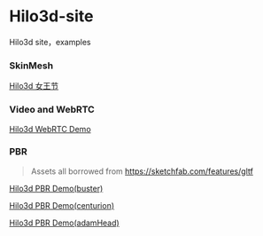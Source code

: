 # Hilo3d-site

Hilo3d site，examples


### SkinMesh

[Hilo3d 女王节](https://hiloteam.github.io/Hilo3d-site/examples/nw.html)



### Video and WebRTC

[Hilo3d WebRTC Demo](https://hiloteam.github.io/Hilo3d-site/examples/webRTC.html)



### PBR

> Assets all borrowed from https://sketchfab.com/features/gltf


[Hilo3d PBR Demo(buster)](https://hiloteam.github.io/Hilo3d-site/examples/buster.html)


[Hilo3d PBR Demo(centurion)](https://hiloteam.github.io/Hilo3d-site/examples/centurion.html)


[Hilo3d PBR Demo(adamHead)](https://hiloteam.github.io/Hilo3d-site/examples/adamHead.html)



